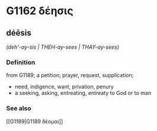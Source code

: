 # G1162 δέησις

## déēsis

_(deh'-ay-sis | THEH-ay-sees | THAY-ay-sees)_

### Definition

from G1189; a petition; prayer, request, supplication; 

- need, indigence, want, privation, penury
- a seeking, asking, entreating, entreaty to God or to man

### See also

[[G1189|G1189 δέομαι]]
